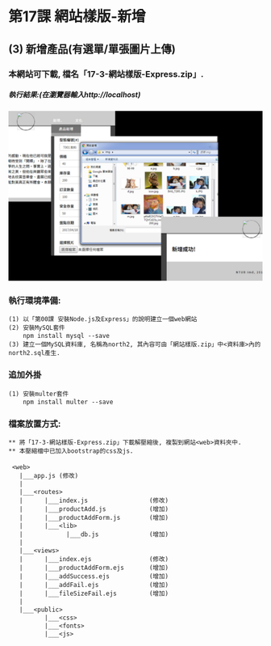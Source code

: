 # 第17課 網站樣版-新增


## (3) 新增產品(有選單/單張圖片上傳)

### 本網站可下載, 檔名「17-3-網站樣版-Express.zip」.


##### 執行結果:(在瀏覽器輸入http://localhost)
![GitHub Logo](/images/results17-3.jpg)


### 執行環境準備:
```
(1) 以「第00課 安裝Node.js及Express」的說明建立一個web網站
(2) 安裝MySQL套件
    npm install mysql --save
(3) 建立一個MySQL資料庫, 名稱為north2, 其內容可由「網站樣版.zip」中<資料庫>內的north2.sql產生.
```


### 追加外掛
```
(1) 安裝multer套件
    npm install multer --save
```



### 檔案放置方式:
```
** 將「17-3-網站樣版-Express.zip」下載解壓縮後, 複製到網站<web>資料夾中.
** 本壓縮檔中已加入bootstrap的css及js.

 <web>
   |___app.js (修改)
   |
   |___<routes>
   |      |___index.js                 (修改) 
   |      |___productAdd.js            (增加)
   |      |___productAddForm.js        (增加) 
   |      |___<lib>
   |            |___db.js              (增加)
   |
   |___<views>
   |      |___index.ejs                (修改)   
   |      |___productAddForm.ejs       (增加)
   |      |___addSuccess.ejs           (增加)  
   |      |___addFail.ejs              (增加)   
   |      |___fileSizeFail.ejs         (增加)      
   |
   |___<public>
          |___<css>
          |___<fonts>          
          |___<js>
```
